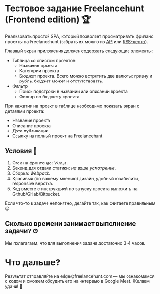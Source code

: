 # Тестовое задание Freelancehunt (Frontend edition) 🏆

Реализовать простой SPA, который позволяет просматривать фриланс проекты на Freelancehunt (забрать их можно из [API](https://apidocs.freelancehunt.com/?version=latest) или [RSS-ленты](https://freelancehunt.com/projects.rss)).

Главный экран приложения должен содержать следующие элементы:

* Таблица со списком проектов:
    * Название проекта
    * Категории проекта
    * Бюджет проекта. Всего можно встретить две валюты: гривну и рубль, бюджет может и отстутствовать.
* Фильтр 
    * Поиск подстроки в названии или описании проекта
    * Фильтр по бюджету проекта 

При нажатии на проект в таблице необходимо показать экран с деталями проекта:

* Название проекта
* Описание проекта
* Дата публикации
* Ссылку на полный проект на Freelancehunt 

## Условия 📙

1. Стек на фронтенде: *Vue.js*.
2. Бекенд для отдачи статики: *на ваше усмотрение*.
3. Сборка: *Webpack*.
4. Красивый (по вашему мнению) дизайн, удобный юзабилити, responsive верстка.
5. Код вместе с инструкцией по запуску проекта выложить на Github/Gitlab/Bitbucket.

Если что-то в задаче непонятно, делайте так, как считаете правильным 😉

## Сколько времени занимает выполнение задачи? ⏱

Мы полагагаем, что для выполнения задачи достаточно 3-4 часов.

# Что дальше?
Результат отправляйте на edge@freelancehunt.com — мы ознакомимся с кодом и сможем обсудить его на интервью в Google Meet. Желаем удачи! 🤞
